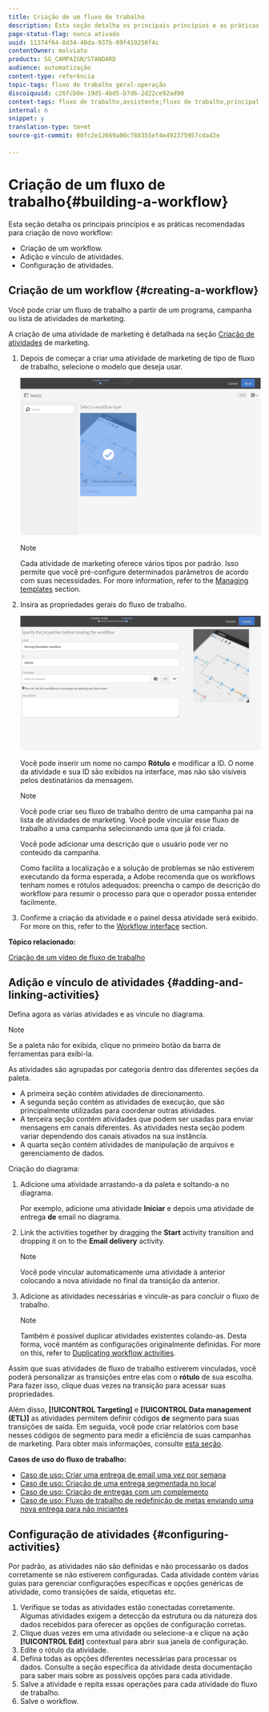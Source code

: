 ```yaml
---
title: Criação de um fluxo de trabalho
description: Esta seção detalha os principais princípios e as práticas recomendadas para criação de novo workflow.
page-status-flag: nunca ativado
uuid: 11374f64-8d34-40da-937b-09f419250f4c
contentOwner: molviato
products: SG_CAMPAIGN/STANDARD
audience: automatização
content-type: referência
topic-tags: fluxo de trabalho geral-operação
discoiquuid: c26fcb0e-19d5-4bd5-b7d6-2d22ce92ad90
context-tags: fluxo de trabalho,assistente;fluxo de trabalho,principal
internal: n
snippet: y
translation-type: tm+mt
source-git-commit: 00fc2e12669a00c788355ef4e492375957cdad2e

---
```



# Criação de um fluxo de trabalho{#building-a-workflow}

Esta seção detalha os principais princípios e as práticas recomendadas para criação de novo workflow:

* Criação de um workflow.
* Adição e vínculo de atividades.
* Configuração de atividades.

## Criação de um workflow {#creating-a-workflow}

Você pode criar um fluxo de trabalho a partir de um programa, campanha ou lista de atividades de marketing.

A criação de uma atividade de marketing é detalhada na seção [Criação de atividades](../../start/using/marketing-activities.md#creating-a-marketing-activity) de marketing.

1. Depois de começar a criar uma atividade de marketing de tipo de fluxo de trabalho, selecione o modelo que deseja usar.

   ![](assets/workflow_creation_1.png)

   >[!NOTE]
   >
   >Cada atividade de marketing oferece vários tipos por padrão. Isso permite que você pré-configure determinados parâmetros de acordo com suas necessidades. For more information, refer to the [Managing templates](../../start/using/about-templates.md) section.

1. Insira as propriedades gerais do fluxo de trabalho.

   ![](assets/workflow_creation_2.png)

   Você pode inserir um nome no campo **Rótulo** e modificar a ID. O nome da atividade e sua ID são exibidos na interface, mas não são visíveis pelos destinatários da mensagem.

   >[!NOTE]
   >
   >Você pode criar seu fluxo de trabalho dentro de uma campanha pai na lista de atividades de marketing. Você pode vincular esse fluxo de trabalho a uma campanha selecionando uma que já foi criada.

   Você pode adicionar uma descrição que o usuário pode ver no conteúdo da campanha.

   Como facilita a localização e a solução de problemas se não estiverem executando da forma esperada, a Adobe recomenda que os workflows tenham nomes e rótulos adequados: preencha o campo de descrição do workflow para resumir o processo para que o operador possa entender facilmente.

1. Confirme a criação da atividade e o painel dessa atividade será exibido. For more on this, refer to the [Workflow interface](../../automating/using/workflow-interface.md) section.

**Tópico relacionado:**

[Criação de um vídeo de fluxo de trabalho](https://helpx.adobe.com/campaign/kt/acs/using/acs-create-workflow-feature-video-use.html)

## Adição e vínculo de atividades {#adding-and-linking-activities}

Defina agora as várias atividades e as vincule no diagrama.

>[!NOTE]
>
>Se a paleta não for exibida, clique no primeiro botão da barra de ferramentas para exibi-la.

As atividades são agrupadas por categoria dentro das diferentes seções da paleta.

* A primeira seção contém atividades de direcionamento.
* A segunda seção contém as atividades de execução, que são principalmente utilizadas para coordenar outras atividades.
* A terceira seção contém atividades que podem ser usadas para enviar mensagens em canais diferentes. As atividades nesta seção podem variar dependendo dos canais ativados na sua instância.
* A quarta seção contém atividades de manipulação de arquivos e gerenciamento de dados.

Criação do diagrama:

1. Adicione uma atividade arrastando-a da paleta e soltando-a no diagrama.

   Por exemplo, adicione uma atividade **Iniciar** e depois uma atividade de entrega **de** email no diagrama.

1. Link the activities together by dragging the **Start** activity transition and dropping it on to the **Email delivery** activity.

   >[!NOTE]
   >
   >Você pode vincular automaticamente uma atividade à anterior colocando a nova atividade no final da transição da anterior.

1. Adicione as atividades necessárias e vincule-as para concluir o fluxo de trabalho.

   >[!NOTE]
   >
   >Também é possível duplicar atividades existentes colando-as. Desta forma, você mantém as configurações originalmente definidas. For more on this, refer to [Duplicating workflow activities](../../automating/using/workflow-interface.md#duplicating-workflow-activities).

Assim que suas atividades de fluxo de trabalho estiverem vinculadas, você poderá personalizar as transições entre elas com o **rótulo** de sua escolha. Para fazer isso, clique duas vezes na transição para acessar suas propriedades.

Além disso, **[!UICONTROL Targeting]** e **[!UICONTROL Data management (ETL)]** as atividades permitem definir códigos **de** segmento para suas transições de saída. Em seguida, você pode criar relatórios com base nesses códigos de segmento para medir a eficiência de suas campanhas de marketing. Para obter mais informações, consulte [esta seção](../../reporting/using/creating-a-report-workflow-segment.md).

**Casos de uso do fluxo de trabalho:**

* [Caso de uso: Criar uma entrega de email uma vez por semana](../../automating/using/workflow-weekly-offer.md)
* [Caso de uso: Criação de uma entrega segmentada no local](../../automating/using/workflow-segmentation-location.md)
* [Caso de uso: Criação de entregas com um complemento](../../automating/using/workflow-created-query-with-complement.md)
* [Caso de uso: Fluxo de trabalho de redefinição de metas enviando uma nova entrega para não iniciantes](../../automating/using/workflow-cross-channel-retargeting.md)

## Configuração de atividades {#configuring-activities}

Por padrão, as atividades não são definidas e não processarão os dados corretamente se não estiverem configuradas. Cada atividade contém várias guias para gerenciar configurações específicas e opções genéricas de atividade, como transições de saída, etiquetas etc.

1. Verifique se todas as atividades estão conectadas corretamente. Algumas atividades exigem a detecção da estrutura ou da natureza dos dados recebidos para oferecer as opções de configuração corretas.
1. Clique duas vezes em uma atividade ou selecione-a e clique na ação **[!UICONTROL Edit]** contextual para abrir sua janela de configuração.
1. Edite o rótulo da atividade.
1. Defina todas as opções diferentes necessárias para processar os dados. Consulte a seção específica da atividade desta documentação para saber mais sobre as possíveis opções para cada atividade.
1. Salve a atividade e repita essas operações para cada atividade do fluxo de trabalho.
1. Salve o workflow.
